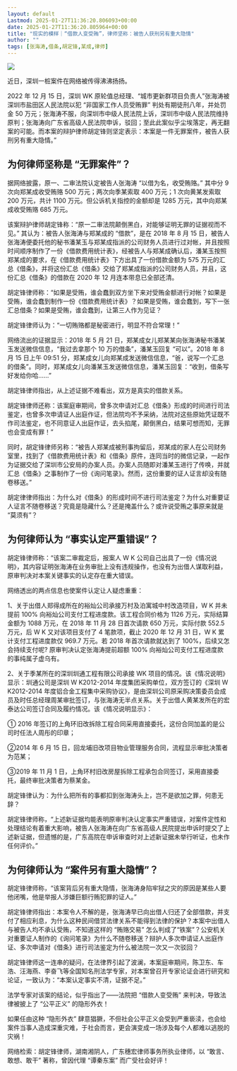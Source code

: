 ```yaml
---
layout: default
Lastmod: 2025-01-27T11:36:20.806093+00:00
date: 2025-01-27T11:36:20.805964+00:00
title: "现实的模样｜“借款人变受贿”，律师坚称：被告人获刑另有重大隐情"
author: ""
tags: [张海涛,借条,胡定锋,某成,律师]
---
```


![](https://images.weserv.nl/?url=https%3A//chinadigitaltimes.net/chinese/files/2025/01/post-715373-67956c919f105.)

近日，深圳一桩案件在网络被传得沸沸扬扬。

2022 年 12 月 15 日，深圳 WK 原轮值总经理、“城市更新群项目负责人”张海涛被深圳市盐田区人民法院以犯 “非国家工作人员受贿罪” 判处有期徒刑八年，并处罚金 50 万元；张海涛不服，向深圳市中级人民法院上诉，深圳市中级人民法院维持原判；张海涛向广东省高级人民法院申诉，驳回；至此此案似乎尘埃落定，再无翻案的可能。而本案的辩护律师胡定锋则坚定表示：本案是一件无罪案件，被告人获刑另有重大隐情。”

为何律师坚称是 “无罪案件”？
---------------

据网络披露，原一、二审法院认定被告人张海涛 “以借为名，收受贿赂。” 其中分 9 次向郑某成收受贿赂 500 万元；两次向季某索取 400 万元；1 次向黄某发索取 200 万元，共计 1100 万元。但公诉机关指控的金额却是 1285 万元，其中向郑某成收受贿赂 685 万元。

该案辩护律师胡定锋称：“原一二审法院颠倒黑白，对能够证明无罪的证据视而不见。” 其认为：被告人张海涛与郑某成的 “借款”，是在 2018 年 8 月 15 日，被告人张海涛便委托他的秘书潘某玉与郑某成指派的公司财务人员进行过对帐，并且按照时间顺序制作了一份《借款费用统计表》，经被告人与郑某成确认后，潘某玉按照郑某成的要求，在《借款费用统计表》下方出具了一份借款金额为 575 万元的汇总《借条》，并将这份汇总《借条》交给了郑某成指派的公司财务人员，并且，这份汇总《借条》的借款在 2020 年 12 月连本带息已全部还清。

胡定锋律师称：“如果是受贿，谁会蠢到双方坐下来对受贿金额进行对帐？如果是受贿，谁会蠢到制作一份《借款费用统计表》？如果是受贿，谁会蠢到，写下一张汇总借条？如果是受贿，谁会蠢到，让第三人作为见证？

胡定锋律师认为：“一切贿赂都是秘密进行，明显不符合常理！”

网络流出的证据显示：2018 年 5 月 21 日，郑某成女儿郑某某向张海涛秘书潘某玉发送微信信息，“我过去拿那个 10 万的借条”，潘某玉回复 “可以”。2018 年 8 月 15 日上午 09:51 分，郑某成女儿向郑某成发送微信信息，“爸，说写一个汇总的借条”。同时，郑某成女儿向潘某玉发送微信信息，潘某玉回复：“收到，借条写好发给你哈……”

胡定锋律师指出，从上述证据不难看出，双方是真实的借款关系。

胡定锋律师还称：该案庭审期间，曾多次申请对汇总《借条》形成的时间进行司法鉴定，也曾多次申请证人出庭作证，但法院均不予采纳，法院对这些原始凭证既不作司法鉴定，也不同意证人出庭作证，去头掐尾，颠倒黑白，结果可想而知，无罪也会变成有罪！”

同时，胡定锋律师另称：“被告人郑某成被刑事拘留后，郑某成的家人在公司财务室里，找到了《借款费用统计表》和《借条》原件，连同当时的微信记录，一起作为证据交给了深圳市公安局的办案人员。办案人员随即对潘某玉进行了传唤，并就汇总《借条》之事制作了一份《询问笔录》。然而，这份重要的证人证言却没有随卷移送。”

胡定律律师指出：为什么对《借条》的形成时间不进行司法鉴定？为什么对重要证人证言不随卷移送？究竟是隐藏什么？还是掩盖什么？或许说受贿之事原来就是 “莫须有”？

为何律师认为 “事实认定严重错误”？
------------------

胡定锋律师称：“该案二审裁定后，报案人 W K 公司自己出具了一份《情况说明》，其内容证明张海涛在业务审批上没有违规操作，也没有为出借人谋取利益，原审判决对本案关键事实的认定存在重大错误。

网络透出的两点信息也使案件认定让人疑虑重重：

1、关于出借人郑得成所在的裕灿公司承接万村及泊寓城中村改造项目，W K 并未提前 100% 向裕灿公司支付工程进度款。该工程合同价格为 1126 万元，实际结算金额为 1088 万元，在 2018 年 11 月 28 日首次请款 650 万元，实际付款 552.5 万元，后 W K 又对该项目支付了 4 笔款项，截止 2020 年 12 月 31 日，W K 累计支付工程进度款仅 969.7 万元。若 2018 年首次请款就达到了 100%，后续又怎会持续支付呢? 原审判决认定张海涛提前超额 100% 向裕灿公司支付工程进度款的事纯属子虚乌有。

2、关于季某所在的深圳圳通工程有限公司承接 WK 项目的情况。该《情况说明》显示：圳通公司是深圳 W K2012-2014 年度集团采购单位，双方签订的《深圳 W K2012-2014 年度铝合金工程集中采购协议》，是由深圳公司原采购决策委员会成员及时任总经理周某审批签订，与张海涛无半点关系。关于出借人黄某发所在的宏泰达公司签订合同及履约情况。该《情况说明显示》：

① 2016 年签订的上角环旧改拆除工程合同采用直接委托，这份合同加盖的是公司时任法人周彤的印章；

②2014 年 6 月 15 日，回龙埔旧改项目物业管理服务合同，流程显示审批决策者为范某；

③2019 年 11 月 1 日，上角环村旧改房屋拆除工程承包合同签订，采用直接委托，最终审批决策者为蔡某金。

胡定锋律认为：为什么把所有的事都扣到张海涛头上，岂不是欲加之罪，何患无辞？

胡定锋律师称，“上述新证据均能表明原审判决认定事实严重错误，对案件定性和处理结论有着重大影响，被告人张海涛在向广东省高级人民院提出申诉时提交了上述新证据，但遗憾的是，广东高院在申诉审查时对上述新证据未举行听证，也未作任何评价。”

为何律师认为 “案件另有重大隐情”？
------------------

胡定锋律师称，“该案背后另有重大隐情，张海涛身陷牢狱之灾的原因是某些人要他闭嘴，他是举报人涉嫌巨额行贿犯罪的证人。”

胡定锋律师指出：本案令人不解的是，张海涛早已向出借人归还了全部借款，并支付了相应利息，为什么这种民间借贷法律关系不能得到法律的保护？本案中出借人与被告人均不承认受贿，不知道这样的 “贿赂交易” 怎么判成了“铁案”？公安机关对重要证人制作的《询问笔录》为什么不随卷移送？辩护人多次申请证人出庭作证、多次申请对《借条》进行司法鉴定为什么被法院一次又一次驳回？

胡定锋律师这一连串的疑问，在法律界引起了波澜，本案庭审期间，陈卫东、车浩、汪海燕、李奋飞等全国知名刑法学专家，对本案曾召开专家论证会进行研究和论证，一致认为：“本案认定事实不清，证据不足。”

法学专家对该案的结论，似乎指出了——法院把 “借款人变受贿” 来判决，导致法律被披上了 “公平正义” 的隐形外衣！

如果任由这种 “隐形外衣” 肆意猖獗，不但社会公平正义会受到严重亵渎，也会给案件当事人造成深重灾难，于社会而言，更会演变成一场涉及每个人都难以逃脱的灾祸！

网络检索：胡定锋律师，湖南湘阴人，广东穗宏律师事务所执业律师，以 “敢言、敢想、敢干” 著称，曾因代理 “谭秦东案” 而广受社会好评！


